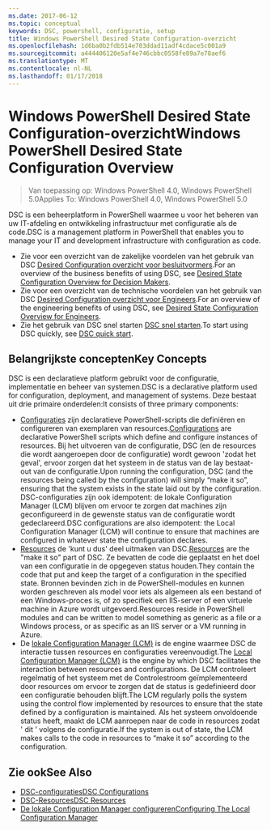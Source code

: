 ```yaml
---
ms.date: 2017-06-12
ms.topic: conceptual
keywords: DSC, powershell, configuratie, setup
title: Windows PowerShell Desired State Configuration-overzicht
ms.openlocfilehash: 1d6ba0b2fdb514e703ddad11adf4cdace5c001a9
ms.sourcegitcommit: a444406120e5af4e746cbbc0558fe89a7e78aef6
ms.translationtype: MT
ms.contentlocale: nl-NL
ms.lasthandoff: 01/17/2018
---
```

# <a name="windows-powershell-desired-state-configuration-overview"></a><span data-ttu-id="616a9-103">Windows PowerShell Desired State Configuration-overzicht</span><span class="sxs-lookup"><span data-stu-id="616a9-103">Windows PowerShell Desired State Configuration Overview</span></span> 

> <span data-ttu-id="616a9-104">Van toepassing op: Windows PowerShell 4.0, Windows PowerShell 5.0</span><span class="sxs-lookup"><span data-stu-id="616a9-104">Applies To: Windows PowerShell 4.0, Windows PowerShell 5.0</span></span>

<span data-ttu-id="616a9-105">DSC is een beheerplatform in PowerShell waarmee u voor het beheren van uw IT-afdeling en ontwikkeling infrastructuur met configuratie als de code.</span><span class="sxs-lookup"><span data-stu-id="616a9-105">DSC is a management platform in PowerShell that enables you to manage your IT and development infrastructure with configuration as code.</span></span>

- <span data-ttu-id="616a9-106">Zie voor een overzicht van de zakelijke voordelen van het gebruik van DSC [Desired Configuration overzicht voor besluitvormers](decisionMaker.md).</span><span class="sxs-lookup"><span data-stu-id="616a9-106">For an overview of the business benefits of using DSC, see [Desired State Configuration Overview for Decision Makers](decisionMaker.md).</span></span>
- <span data-ttu-id="616a9-107">Zie voor een overzicht van de technische voordelen van het gebruik van DSC [Desired Configuration overzicht voor Engineers](DscForEngineers.md).</span><span class="sxs-lookup"><span data-stu-id="616a9-107">For an overview of the engineering benefits of using DSC, see [Desired State Configuration Overview for Engineers](DscForEngineers.md).</span></span>
- <span data-ttu-id="616a9-108">Zie het gebruik van DSC snel starten [DSC snel starten](quickStart.md).</span><span class="sxs-lookup"><span data-stu-id="616a9-108">To start using DSC quickly, see [DSC quick start](quickStart.md).</span></span>

## <a name="key-concepts"></a><span data-ttu-id="616a9-109">Belangrijkste concepten</span><span class="sxs-lookup"><span data-stu-id="616a9-109">Key Concepts</span></span>

<span data-ttu-id="616a9-110">DSC is een declaratieve platform gebruikt voor de configuratie, implementatie en beheer van systemen.</span><span class="sxs-lookup"><span data-stu-id="616a9-110">DSC is a declarative platform used for configuration, deployment, and management of systems.</span></span> <span data-ttu-id="616a9-111">Deze bestaat uit drie primaire onderdelen:</span><span class="sxs-lookup"><span data-stu-id="616a9-111">It consists of three primary components:</span></span>

- <span data-ttu-id="616a9-112">[Configuraties](configurations.md) zijn declaratieve PowerShell-scripts die definiëren en configureren van exemplaren van resources.</span><span class="sxs-lookup"><span data-stu-id="616a9-112">[Configurations](configurations.md) are declarative PowerShell scripts which define and configure instances of resources.</span></span>
    <span data-ttu-id="616a9-113">Bij het uitvoeren van de configuratie, DSC (en de resources die wordt aangeroepen door de configuratie) wordt gewoon 'zodat het geval', ervoor zorgen dat het systeem in de status van de lay bestaat-out van de configuratie.</span><span class="sxs-lookup"><span data-stu-id="616a9-113">Upon running the configuration, DSC (and the resources being called by the configuration) will simply “make it so”, ensuring that the system exists in the state laid out by the configuration.</span></span> 
    <span data-ttu-id="616a9-114">DSC-configuraties zijn ook idempotent: de lokale Configuration Manager (LCM) blijven om ervoor te zorgen dat machines zijn geconfigureerd in de gewenste status van de configuratie wordt gedeclareerd.</span><span class="sxs-lookup"><span data-stu-id="616a9-114">DSC configurations are also idempotent: the Local Configuration Manager (LCM) will continue to ensure that machines are configured in whatever state the configuration declares.</span></span>
- <span data-ttu-id="616a9-115">[Resources](resources.md) de 'kunt u dus' deel uitmaken van DSC.</span><span class="sxs-lookup"><span data-stu-id="616a9-115">[Resources](resources.md) are the "make it so" part of DSC.</span></span> <span data-ttu-id="616a9-116">Ze bevatten de code die geplaatst en het doel van een configuratie in de opgegeven status houden.</span><span class="sxs-lookup"><span data-stu-id="616a9-116">They contain the code that put and keep the target of a configuration in the specified state.</span></span> 
    <span data-ttu-id="616a9-117">Bronnen bevinden zich in de PowerShell-modules en kunnen worden geschreven als model voor iets als algemeen als een bestand of een Windows-proces is, of zo specifiek een IIS-server of een virtuele machine in Azure wordt uitgevoerd.</span><span class="sxs-lookup"><span data-stu-id="616a9-117">Resources reside in PowerShell modules and can be written to model something as generic as a file or a Windows process, or as specific as an IIS server or a VM running in Azure.</span></span>
- <span data-ttu-id="616a9-118">De [lokale Configuration Manager (LCM)](metaConfig.md) is de engine waarmee DSC de interactie tussen resources en configuraties vereenvoudigt.</span><span class="sxs-lookup"><span data-stu-id="616a9-118">The [Local Configuration Manager (LCM)](metaConfig.md) is the engine by which DSC facilitates the interaction between resources and configurations.</span></span> 
    <span data-ttu-id="616a9-119">De LCM controleert regelmatig of het systeem met de Controlestroom geïmplementeerd door resources om ervoor te zorgen dat de status is gedefinieerd door een configuratie behouden blijft.</span><span class="sxs-lookup"><span data-stu-id="616a9-119">The LCM regularly polls the system using the control flow implemented by resources to ensure that the state defined by a configuration is maintained.</span></span> 
    <span data-ttu-id="616a9-120">Als het systeem onvoldoende status heeft, maakt de LCM aanroepen naar de code in resources zodat ' dit ' volgens de configuratie.</span><span class="sxs-lookup"><span data-stu-id="616a9-120">If the system is out of state, the LCM makes calls to the code in resources to “make it so” according to the configuration.</span></span> 

## <a name="see-also"></a><span data-ttu-id="616a9-121">Zie ook</span><span class="sxs-lookup"><span data-stu-id="616a9-121">See Also</span></span>

- [<span data-ttu-id="616a9-122">DSC-configuraties</span><span class="sxs-lookup"><span data-stu-id="616a9-122">DSC Configurations</span></span>](configurations.md)
- [<span data-ttu-id="616a9-123">DSC-Resources</span><span class="sxs-lookup"><span data-stu-id="616a9-123">DSC Resources</span></span>](resources.md)
- [<span data-ttu-id="616a9-124">De lokale Configuration Manager configureren</span><span class="sxs-lookup"><span data-stu-id="616a9-124">Configuring The Local Configuration Manager</span></span>](metaConfig.md)

